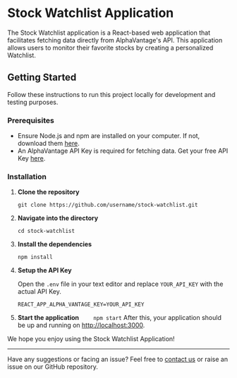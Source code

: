 # Stock Watchlist Application

The Stock Watchlist application is a React-based web application that facilitates fetching data directly from AlphaVantage's API. This application allows users to monitor their favorite stocks by creating a personalized Watchlist.

## Getting Started

Follow these instructions to run this project locally for development and testing purposes.

### Prerequisites

- Ensure Node.js and npm are installed on your computer. If not, download them [here](https://nodejs.org/en/download/).
- An AlphaVantage API Key is required for fetching data. Get your free API Key [here](https://www.alphavantage.co/support/#api-key).

### Installation

1. **Clone the repository**
   ```
   git clone https://github.com/username/stock-watchlist.git
   ```
2. **Navigate into the directory**
   ```
   cd stock-watchlist
   ```
3. **Install the dependencies**
   ```
   npm install
   ```
4. **Setup the API Key**

   Open the `.env` file in your text editor and replace `YOUR_API_KEY` with the actual API Key.

   ```
   REACT_APP_ALPHA_VANTAGE_KEY=YOUR_API_KEY
   ```

5. **Start the application**
   `    npm start`
   After this, your application should be up and running on [http://localhost:3000](http://localhost:3000).

We hope you enjoy using the Stock Watchlist Application!

---

Have any suggestions or facing an issue? Feel free to [contact us](mailto:contact@stockwatchlist.com) or raise an issue on our GitHub repository.
